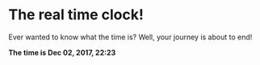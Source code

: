 # The real time clock!

Ever wanted to know what the time is? Well, your journey is about to end!

**The time is Dec 02, 2017, 22:23**